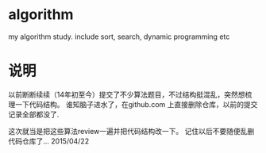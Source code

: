 # algorithm
my algorithm study. include sort, search, dynamic programming etc

# 说明
以前断断续续（14年初至今）提交了不少算法题目，不过结构挺混乱，突然想梳理一下代码结构。
谁知脑子进水了，在github.com 上直接删除仓库，以前的提交记录全部都没了.

这次就当是把这些算法review一遍并把代码结构改一下。 记住以后不要随便乱删代码仓库了...
2015/04/22
